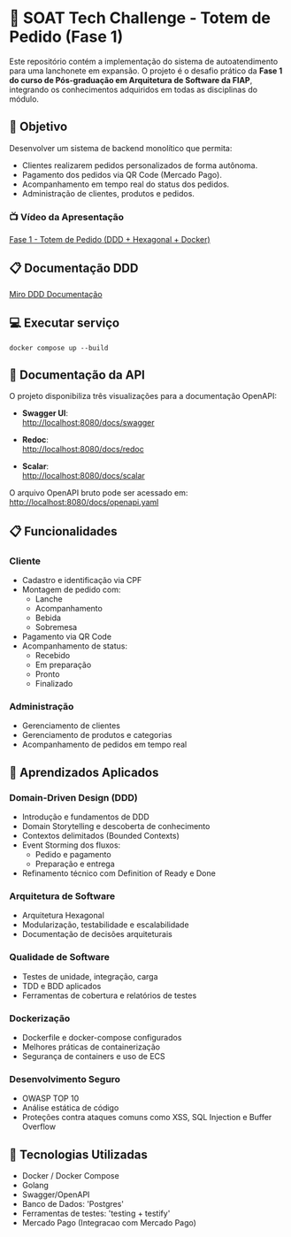 # 🍔 SOAT Tech Challenge - Totem de Pedido (Fase 1)

Este repositório contém a implementação do sistema de autoatendimento para uma lanchonete em expansão. O projeto é o desafio prático da **Fase 1 do curso de Pós-graduação em Arquitetura de Software da FIAP**, integrando os conhecimentos adquiridos em todas as disciplinas do módulo.

## 🚀 Objetivo

Desenvolver um sistema de backend monolítico que permita:

- Clientes realizarem pedidos personalizados de forma autônoma.
- Pagamento dos pedidos via QR Code (Mercado Pago).
- Acompanhamento em tempo real do status dos pedidos.
- Administração de clientes, produtos e pedidos.

### 📺 Vídeo da Apresentação

[Fase 1 - Totem de Pedido (DDD + Hexagonal + Docker)](https://vimeo.com/1089873737/14b27e0fa3)

## 📋 Documentação DDD

[Miro DDD Documentação](https://miro.com/app/board/uXjVIHWL0sE=/?share_link_id=24901001533)

## 💻 Executar serviço

```
docker compose up --build
```

## 📖 Documentação da API

O projeto disponibiliza três visualizações para a documentação OpenAPI:

- **Swagger UI**:  
  [http://localhost:8080/docs/swagger](http://localhost:8080/docs/swagger)

- **Redoc**:  
  [http://localhost:8080/docs/redoc](http://localhost:8080/docs/redoc)

- **Scalar**:  
  [http://localhost:8080/docs/scalar](http://localhost:8080/docs/scalar)

O arquivo OpenAPI bruto pode ser acessado em:  
[http://localhost:8080/docs/openapi.yaml](http://localhost:8080/docs/openapi.yaml)

## 📋 Funcionalidades

### Cliente
- Cadastro e identificação via CPF
- Montagem de pedido com:
  - Lanche
  - Acompanhamento
  - Bebida
  - Sobremesa
- Pagamento via QR Code
- Acompanhamento de status:
  - Recebido
  - Em preparação
  - Pronto
  - Finalizado

### Administração
- Gerenciamento de clientes
- Gerenciamento de produtos e categorias
- Acompanhamento de pedidos em tempo real

## 🧠 Aprendizados Aplicados

### Domain-Driven Design (DDD)
- Introdução e fundamentos de DDD
- Domain Storytelling e descoberta de conhecimento
- Contextos delimitados (Bounded Contexts)
- Event Storming dos fluxos:
  - Pedido e pagamento
  - Preparação e entrega
- Refinamento técnico com Definition of Ready e Done

### Arquitetura de Software
- Arquitetura Hexagonal
- Modularização, testabilidade e escalabilidade
- Documentação de decisões arquiteturais

### Qualidade de Software
- Testes de unidade, integração, carga
- TDD e BDD aplicados
- Ferramentas de cobertura e relatórios de testes

### Dockerização
- Dockerfile e docker-compose configurados
- Melhores práticas de containerização
- Segurança de containers e uso de ECS

### Desenvolvimento Seguro
- OWASP TOP 10
- Análise estática de código
- Proteções contra ataques comuns como XSS, SQL Injection e Buffer Overflow

## 🧪 Tecnologias Utilizadas

- Docker / Docker Compose
- Golang
- Swagger/OpenAPI
- Banco de Dados: 'Postgres'
- Ferramentas de testes: 'testing + testify'
- Mercado Pago (Integracao com Mercado Pago)
